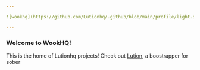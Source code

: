 ```yaml
---

![wookhq](https://github.com/Lutionhq/.github/blob/main/profile/light.svg?raw=true)

---
```


### Welcome to **WookHQ**!

This is the home of Lutionhq projects! Check out [Lution](https://github.com/Lutionhq/Lution), a boostrapper for sober
